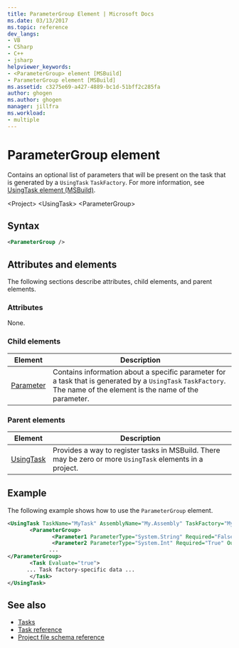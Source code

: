 ```yaml
---
title: ParameterGroup Element | Microsoft Docs
ms.date: 03/13/2017
ms.topic: reference
dev_langs:
- VB
- CSharp
- C++
- jsharp
helpviewer_keywords:
- <ParameterGroup> element [MSBuild]
- ParameterGroup element [MSBuild]
ms.assetid: c3275e69-a427-4889-bc1d-51bff2c285fa
author: ghogen
ms.author: ghogen
manager: jillfra
ms.workload:
- multiple
---
```

# ParameterGroup element

Contains an optional list of parameters that will be present on the task that is generated by a `UsingTask` `TaskFactory`. For more information, see [UsingTask element (MSBuild)](../msbuild/usingtask-element-msbuild.md).

 \<Project>
 \<UsingTask>
 \<ParameterGroup>

## Syntax

```xml
<ParameterGroup />
```

## Attributes and elements

 The following sections describe attributes, child elements, and parent elements.

### Attributes

 None.

### Child elements

|Element|Description|
|-------------|-----------------|
|[Parameter](../msbuild/parameter-element.md)|Contains information about a specific parameter for a task that is generated by a `UsingTask` `TaskFactory`. The name of the element is the name of the parameter.|

### Parent elements

| Element | Description |
| - | - |
| [UsingTask](../msbuild/usingtask-element-msbuild.md) | Provides a way to register tasks in MSBuild. There may be zero or more `UsingTask` elements in a project. |

## Example

 The following example shows how to use the `ParameterGroup` element.

```xml
<UsingTask TaskName="MyTask" AssemblyName="My.Assembly" TaskFactory="MyTaskFactory">
       <ParameterGroup>
              <Parameter1 ParameterType="System.String" Required="False" Output="False"/>
              <Parameter2 ParameterType="System.Int" Required="True" Output="False"/>
             ...
</ParameterGroup>
       <Task Evaluate="true">
      ... Task factory-specific data ...
       </Task>
</UsingTask>
```

## See also

- [Tasks](../msbuild/msbuild-tasks.md)
- [Task reference](../msbuild/msbuild-task-reference.md)
- [Project file schema reference](../msbuild/msbuild-project-file-schema-reference.md)
